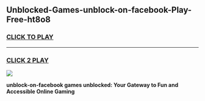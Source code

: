 
## Unblocked-Games-unblock-on-facebook-Play-Free-ht8o8
<h3>
<a href="https://premium76.site?title=unblock-on-facebook&ref=12A">CLICK TO PLAY</a></h3>
<hr>

<h3>
<a href="https://premium76.site?title=unblock-on-facebook&ref=12A">CLICK 2 PLAY</a>
  
</h3>

<a href="https://premium76.site?title=unblock-on-facebook&ref=12A"><img src="https://clearcache.store/games.png"></a>


**unblock-on-facebook games unblocked: Your Gateway to Fun and Accessible Online Gaming**
